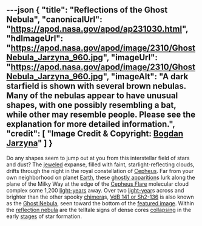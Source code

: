 ---json
{
  "title": "Reflections of the Ghost Nebula",
  "canonicalUrl": "https://apod.nasa.gov/apod/ap231030.html",
  "hdImageUrl": "https://apod.nasa.gov/apod/image/2310/GhostNebula_Jarzyna_960.jpg",
  "imageUrl": "https://apod.nasa.gov/apod/image/2310/GhostNebula_Jarzyna_960.jpg",
  "imageAlt": "A dark starfield is shown with several brown nebulas. Many of the nebulas appear to have unusual shapes, with one possibly resembling a bat, while other may resemble people. Please see the explanation for more detailed information.",
  "credit": [
    "Image Credit & Copyright: [Bogdan Jarzyna](http://www.astrobogdan.pl/about-me/)"
  ]
}
---

Do any shapes seem to jump out at you from this interstellar field of stars and dust? The [jeweled](https://apod.nasa.gov/apod/ap191013.html) expanse, filled with faint, starlight-reflecting clouds, drifts through the night in the royal constellation of [Cepheus](https://www.dibonsmith.com/cep_con.htm). Far from your own neighborhood on planet [Earth](https://science.nasa.gov/earth/), these [ghostly apparition](https://i.pinimg.com/736x/eb/62/1a/eb621ac58b9948269119f140ca2f8feb.jpg)s lurk along the plane of the Milky Way at the edge of the [Cepheus Flare](http://arxiv.org/abs/0809.4761) molecular cloud complex some 1,200 [light-years](https://spaceplace.nasa.gov/light-year/en/) away. Over two [light-year](https://spaceplace.nasa.gov/light-year/en/)s across and brighter than the other spooky [chimera](https://en.wikipedia.org/wiki/Chimera_(mythology))s, [VdB 141 or Sh2-136](https://en.wikipedia.org/wiki/Ghost_Nebula) is also known as the [Ghost Nebula](https://noirlab.edu/public/images/noao-vdb141/), seen toward the bottom of the [featured image](http://www.astrobogdan.pl/nebulae/vdb-141-the-ghost-nebula-in-cepheus/). Within the [reflection nebula](https://en.wikipedia.org/wiki/Reflection_nebula) are the telltale signs of dense cores [collapsing](https://www.jpl.nasa.gov/news/a-ghostly-trio-from-nasas-spitzer-space-telescope) in the early [stages](https://ui.adsabs.harvard.edu/abs/2009ApJS..185..451K/abstract) of star formation.

